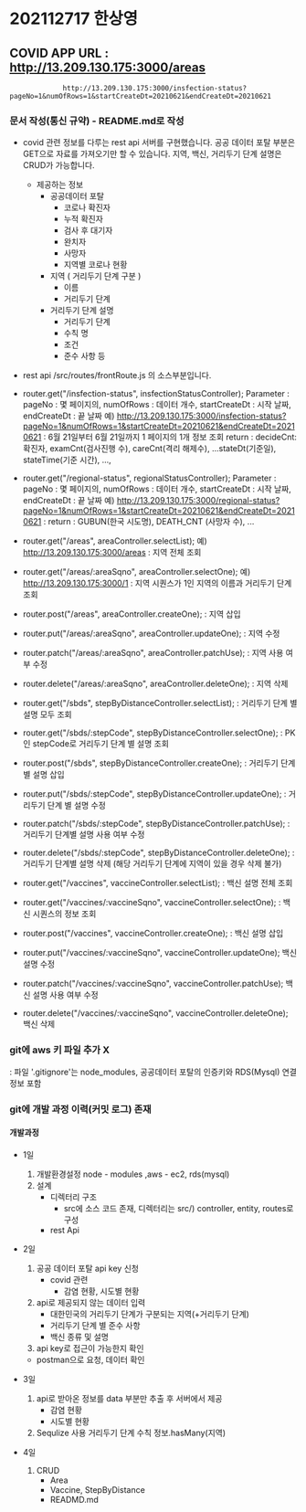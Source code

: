 # 202112717 한상영

## COVID APP URL : http://13.209.130.175:3000/areas

                 http://13.209.130.175:3000/insfection-status?pageNo=1&numOfRows=1&startCreateDt=20210621&endCreateDt=20210621

### 문서 작성(통신 규약) - README.md로 작성

- covid 관련 정보를 다루는 rest api 서버를 구현했습니다.
  공공 데이터 포탈 부분은 GET으로 자료를 가져오기만 할 수 있습니다.
  지역, 백신, 거리두기 단계 설명은 CRUD가 가능합니다.

  - 제공하는 정보
    - 공공데이터 포탈
      - 코로나 확진자
      - 누적 확진자
      - 검사 후 대기자
      - 완치자
      - 사망자
      - 지역별 코로나 현황
    - 지역 ( 거리두기 단계 구분 )
      - 이름
      - 거리두기 단계
    - 거리두기 단계 설명
      - 거리두기 단계
      - 수칙 명
      - 조건
      - 준수 사항 등

- rest api
  /src/routes/frontRoute.js 의 소스부분입니다.

* router.get("/insfection-status", insfectionStatusController);
  Parameter : pageNo : 몇 페이지의, numOfRows : 데이터 개수, startCreateDt : 시작 날짜, endCreateDt : 끝 날짜
  예) http://13.209.130.175:3000/insfection-status?pageNo=1&numOfRows=1&startCreateDt=20210621&endCreateDt=20210621
  : 6월 21일부터 6월 21일까지 1 페이지의 1개 정보 조회
  return : decideCnt:확진자, examCnt(검사진행 수), careCnt(격리 해제수), ...stateDt(기준일), stateTime(기준 시간), ...,

* router.get("/regional-status", regionalStatusController);
  Parameter : pageNo : 몇 페이지의, numOfRows : 데이터 개수, startCreateDt : 시작 날짜, endCreateDt : 끝 날짜
  예) http://13.209.130.175:3000/regional-status?pageNo=1&numOfRows=1&startCreateDt=20210621&endCreateDt=20210621
  : return : GUBUN(한국 시도명), DEATH_CNT (사망자 수), ...

* router.get("/areas", areaController.selectList);
  예) http://13.209.130.175:3000/areas : 지역 전체 조회
* router.get("/areas/:areaSqno", areaController.selectOne);
  예) http://13.209.130.175:3000/1 : 지역 시퀀스가 1인 지역의 이름과 거리두기 단계 조회
* router.post("/areas", areaController.createOne); : 지역 삽입
* router.put("/areas/:areaSqno", areaController.updateOne); : 지역 수정
* router.patch("/areas/:areaSqno", areaController.patchUse); : 지역 사용 여부 수정
* router.delete("/areas/:areaSqno", areaController.deleteOne); : 지역 삭제

* router.get("/sbds", stepByDistanceController.selectList); : 거리두기 단계 별 설명 모두 조회
* router.get("/sbds/:stepCode", stepByDistanceController.selectOne); : PK인 stepCode로 거리두기 단계 별 설명 조회
* router.post("/sbds", stepByDistanceController.createOne); : 거리두기 단계 별 설명 삽입
* router.put("/sbds/:stepCode", stepByDistanceController.updateOne); : 거리두기 단계 별 설명 수정
* router.patch("/sbds/:stepCode", stepByDistanceController.patchUse); : 거리두기 단계별 설명 사용 여부 수정
* router.delete("/sbds/:stepCode", stepByDistanceController.deleteOne); : 거리두기 단계별 설명 삭제 (해당 거리두기 단계에 지역이 있을 경우 삭제 불가)

* router.get("/vaccines", vaccineController.selectList); : 백신 설명 전체 조회
* router.get("/vaccines/:vaccineSqno", vaccineController.selectOne); : 백신 시퀀스의 정보 조회
* router.post("/vaccines", vaccineController.createOne); : 백신 설명 삽입
* router.put("/vaccines/:vaccineSqno", vaccineController.updateOne); 백신 설명 수정
* router.patch("/vaccines/:vaccineSqno", vaccineController.patchUse); 백신 설명 사용 여부 수정
* router.delete("/vaccines/:vaccineSqno", vaccineController.deleteOne); 백신 삭제

### git에 aws 키 파일 추가 X

: 파일 '.gitignore'는 node_modules, 공공데이터 포탈의 인증키와 RDS(Mysql) 연결 정보 포함

### git에 개발 과정 이력(커밋 로그) 존재

#### 개발과정

- 1일

  1. 개발환경설정
     node - modules ,aws - ec2, rds(mysql)
  2. 설계
     - 디렉터리 구조
       - src에 소스 코드 존재, 디렉터리는 src/) controller, entity, routes로 구성
     - rest Api

- 2일
  1. 공공 데이터 포탈 api key 신청
     - covid 관련
       - 감염 현황, 시도별 현황
  2. api로 제공되지 않는 데이터 입력
     - 대한민국의 거리두기 단계가 구분되는 지역(+거리두기 단계)
     - 거리두기 단계 별 준수 사항
     - 백신 종류 및 설명
  3. api key로 접근이 가능한지 확인
  - postman으로 요청, 데이터 확인
- 3일
  1. api로 받아온 정보를 data 부분만 추출 후 서버에서 제공
     - 감염 현황
     - 시도별 현황
  2. Sequlize 사용
     거리두기 단계 수칙 정보.hasMany(지역)
- 4일
  1. CRUD
     - Area
     - Vaccine, StepByDistance
     - READMD.md
